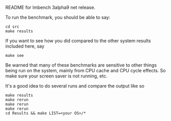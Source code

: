 README for lmbench 3alpha9 net release.

To run the benchmark, you should be able to say:

	cd src
	make results

If you want to see how you did compared to the other system results
included here, say

	make see

Be warned that many of these benchmarks are sensitive to other things
being run on the system, mainly from CPU cache and CPU cycle effects.
So make sure your screen saver is not running, etc.

It's a good idea to do several runs and compare the output like so

	make results
	make rerun
	make rerun
	make rerun
	cd Results && make LIST=<your OS>/*
